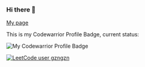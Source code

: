 ### Hi there 👋

[My page](https://gzngzn.github.io/)

This is my Codewarrior Profile Badge, current status: 

![My Codewarrior Profile Badge](https://www.codewars.com/users/gzngzn/badges/large)

[![LeetCode user gzngzn](https://img.shields.io/badge/dynamic/json?style=for-the-badge&labelColor=black&color=%23ffa116&label=Solved&query=solvedPercentage&url=https%3A%2F%2Fleetcode-badge.vercel.app%2Fapi%2Fusers%2Fgzngzn&logo=leetcode&logoColor=yellow)](https://leetcode.com/gzngzn/)
<!--
**gzngzn/gzngzn** is a ✨ _special_ ✨ repository because its `README.md` (this file) appears on your GitHub profile.

Here are some ideas to get you started:

- 🔭 I’m currently working on ...
- 🌱 I’m currently learning ...
- 👯 I’m looking to collaborate on ...
- 🤔 I’m looking for help with ...
- 💬 Ask me about ...
- 📫 How to reach me: ...
- 😄 Pronouns: ...
- ⚡ Fun fact: ...

-->
